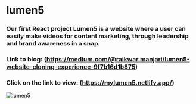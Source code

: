 # lumen5

### Our first React project Lumen5 is a website where a user can easily make videos for content marketing, through leadership and brand awareness in a snap.
### Link to blog: (https://medium.com/@raikwar.manjari/lumen5-website-cloning-experience-9f7b16d1b875)
### Click on the link to view: (https://mylumen5.netlify.app/)

![lumen5](https://user-images.githubusercontent.com/97456472/189620637-c6fbfea7-7f67-4542-b80b-1af7446c2bbe.gif)
